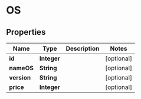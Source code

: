 # OS

## Properties
Name | Type | Description | Notes
------------ | ------------- | ------------- | -------------
**id** | **Integer** |  |  [optional]
**nameOS** | **String** |  |  [optional]
**version** | **String** |  |  [optional]
**price** | **Integer** |  |  [optional]
